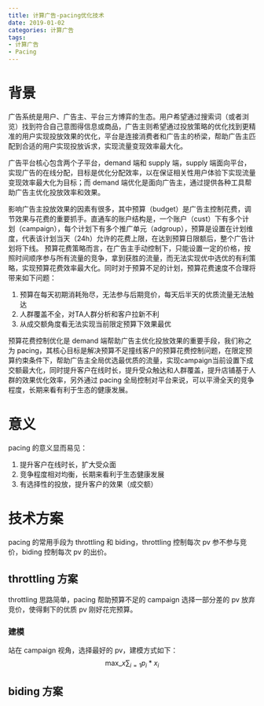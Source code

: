 ```yaml
---
title: 计算广告-pacing优化技术
date: 2019-01-02
categories: 计算广告
tags:
- 计算广告
- Pacing
---
```


# 背景
广告系统是用户、广告主、平台三方博弈的生态。用户希望通过搜索词（或者浏览）找到符合自己意图得信息或商品，广告主则希望通过投放策略的优化找到更精准的用户实现投放效果的优化，平台是连接消费者和广告主的桥梁，帮助广告主匹配到合适的用户实现投放诉求，实现流量变现效率最大化。

广告平台核心包含两个子平台，demand 端和 supply 端，supply 端面向平台，实现广告的在线分配，目标是优化分配效率，以在保证相关性用户体验下实现流量变现效率最大化为目标；而 demand 端优化是面向广告主，通过提供各种工具帮助广告主优化投放效率和效果。

影响广告主投放效果的因素有很多，其中预算（budget）是广告主控制花费，调节效果与花费的重要抓手。直通车的账户结构是，一个账户（cust）下有多个计划（campaign），每个计划下有多个推广单元（adgroup），预算是设置在计划维度，代表该计划当天（24h）允许的花费上限，在达到预算日限额后，整个广告计划将下线。
预算花费策略而言，在广告主手动控制下，只能设置一定的价格，按照时间顺序参与所有流量的竞争，拿到获胜的流量，而无法实现优中选优的有利策略，实现预算花费效率最大化。同时对于预算不足的计划，预算花费速度不合理将带来如下问题：
1. 预算在每天初期消耗殆尽，无法参与后期竞价，每天后半天的优质流量无法触达
2. 人群覆盖不全，对TA人群分析和客户拉新不利
3. 从成交额角度看无法实现当前限定预算下效果最优

预算花费控制优化是 demand 端帮助广告主优化投放效果的重要手段，我们称之为 pacing，其核心目标是解决预算不足撞线客户的预算花费控制问题，在限定预算约束条件下，帮助广告主全局优选最优质的流量，实现campaign当前设置下成交额最大化，同时提升客户在线时长，提升受众触达和人群覆盖，提升店铺基于人群的效果优化效率，另外通过 pacing 全局控制对平台来说，可以平滑全天的竞争程度，长期来看有利于生态的健康发展。

# 意义
pacing 的意义显而易见：

1. 提升客户在线时长，扩大受众面
2. 竞争程度相对均衡，长期来看利于生态健康发展
3. 有选择性的投放，提升客户的效果（成交额）

# 技术方案
pacing 的常用手段为 throttling 和 biding，throttling 控制每次 pv 参不参与竞价，biding 控制每次 pv 的出价。

## throttling 方案
throttling 思路简单，pacing 帮助预算不足的 campaign 选择一部分差的 pv 放弃竞价，使得剩下的优质 pv 刚好花完预算。

### 建模
站在 campaign 视角，选择最好的 pv，建模方式如下：
$$ \mathsf{max}\_{x} \sum_{i = 1} p_i * x_i $$

## biding 方案
